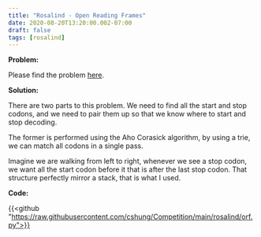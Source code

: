 ```yaml
---
title: "Rosalind - Open Reading Frames"
date: 2020-08-20T13:20:00.002-07:00
draft: false
tags: [rosalind]
---
```


**Problem:**

Please find the problem [here](http://rosalind.info/problems/orf/).

**Solution:**

There are two parts to this problem. We need to find all the start and stop codons, and we need to pair them up so that we know where to start and stop decoding.

The former is performed using the Aho Corasick algorithm, by using a trie, we can match all codons in a single pass.

Imagine we are walking from left to right, whenever we see a stop codon, we want all the start codon before it that is after the last stop codon. That structure perfectly mirror a stack, that is what I used.

**Code:**

{{<github "https://raw.githubusercontent.com/cshung/Competition/main/rosalind/orf.py">}}

